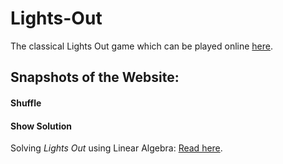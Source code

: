 # Lights-Out

The classical Lights Out game which can be played online [here](https://ojaswy.github.io/Lights-Out/).

## Snapshots of the Website:

#### Shuffle

[](https://github.com/Ojaswy/Lights-Out/blob/master/lights%20out.PNG)

#### Show Solution

[](https://github.com/Ojaswy/Lights-Out/blob/master/lights%20out%20solution.PNG)

Solving *Lights Out* using Linear Algebra: [Read here](http://cau.ac.kr/~mhhgtx/courses/LinearAlgebra/references/MadsenLightsOut.pdf).


